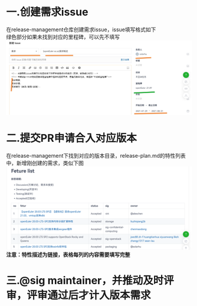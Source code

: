 # 一.创建需求issue
在release-management仓库创建需求issue，issue填写格式如下  
绿色部分如果未找到对应的里程碑，可以先不填写
![alt 需求填写格式](Pictures/requirement_format.jpg)
# 二.提交PR申请合入对应版本  
在release-management下找到对应的版本目录，release-plan.md的特性列表中，新增刚创建的需求，类似下图  
![alt release plan 特性清单](Pictures/release_plan_feture.png)  
**注意：特性描述为链接，表格每列的内容需要填写完整** 
# 三.@sig maintainer，并推动及时评审，评审通过后才计入版本需求